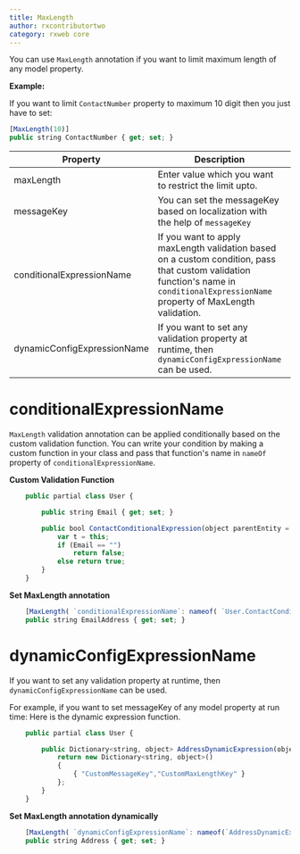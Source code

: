 ```yaml
---
title: MaxLength
author: rxcontributortwo
category: rxweb core
---
```


You can use `MaxLength` annotation if you want to limit maximum length of any model property.

**Example:**

If you want to limit `ContactNumber` property to maximum 10 digit then you just have to set: 

```js
[MaxLength(10)]
public string ContactNumber { get; set; }
```

| Property | Description | Syntax |
| ----------- | ----------- | ----------- |
| maxLength | Enter value which you want to restrict the limit upto. | [MaxLength(10)] |
| messageKey | You can set the messageKey based on localization with the help of `messageKey` | [MaxLength(`messageKey`: "maxLengthMessageKey" )] |
| conditionalExpressionName | If you want to apply maxLength validation based on a custom condition, pass that custom validation function's name in `conditionalExpressionName` property of MaxLength validation. | [MaxLength(`conditionalExpressionName`:nameof(`User.ContactConditionalExpression`))] |
| dynamicConfigExpressionName | If you want to set any validation property at runtime, then `dynamicConfigExpressionName` can be used. | [MaxLength(`dynamicConfigExpressionName`:nameof(`HobbyNameDynamicExpression`))] |

# conditionalExpressionName

`MaxLength` validation annotation can be applied conditionally based on the custom validation function. You can write your condition by making a custom function in your class and pass that function's name in `nameOf` property of `conditionalExpressionName`. 

**Custom Validation Function**

```js
    public partial class User {

        public string Email { get; set; }

        public bool ContactConditionalExpression(object parentEntity = null) {
            var t = this;
            if (Email == "")
                return false;
            else return true;
        }
    }
```

**Set MaxLength annotation**

```js
    [MaxLength( `conditionalExpressionName`: nameof( `User.ContactConditionalExpression` ))]
    public string EmailAddress { get; set; }
```

# dynamicConfigExpressionName

If you want to set any validation property at runtime, then `dynamicConfigExpressionName` can be used. 

For example, if you want to set messageKey of any model property at run time:
Here is the dynamic expression function.

```js
    public partial class User {

        public Dictionary<string, object> AddressDynamicExpression(object parentEntity = null) {
            return new Dictionary<string, object>()
            {
                { "CustomMessageKey","CustomMaxLengthKey" }
            };
        }
    }

```
**Set MaxLength annotation dynamically**

```js
    [MaxLength( `dynamicConfigExpressionName`: nameof(`AddressDynamicExpression`))]
    public string Address { get; set; }
```
